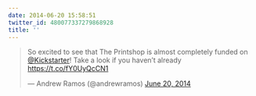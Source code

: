 ```yaml
---
date: 2014-06-20 15:58:51
twitter_id: 480077337279868928
title: ''
---
```


<blockquote class="twitter-tweet"><p lang="en" dir="ltr">So excited to see that The Printshop is almost completely funded on <a href="https://twitter.com/kickstarter?ref_src=twsrc%5Etfw">@Kickstarter</a>! Take a look if you haven’t already <a href="https://t.co/fY0UyQcCN1">https://t.co/fY0UyQcCN1</a></p>&mdash; Andrew Ramos (@andrewramos) <a href="https://twitter.com/andrewramos/status/480064472414171136?ref_src=twsrc%5Etfw">June 20, 2014</a></blockquote>
<script async src="https://platform.twitter.com/widgets.js" charset="utf-8"></script>
